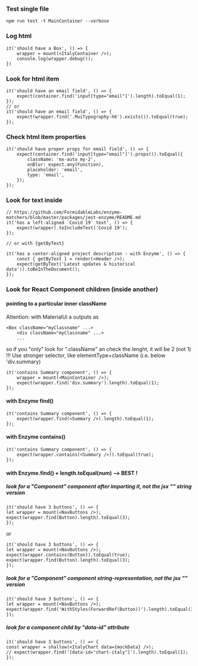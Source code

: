 ### Test single file

```
npm run test -t MainContainer --verbose
```

### Log html

```
it('should have a Box', () => {
    wrapper = mount(<ItalyContainer />);
    console.log(wrapper.debug());
})
```

### Look for html item

```
it('should have an email field', () => {
    expect(container.find('input[type="email"]').length).toEqual(1);
});
// or
it('should have an email field', () => {
    expect(wrapper.find('.MuiTypography-h6').exists()).toEqual(true);
});

```

### Check html item properties

```
it('should have proper props for email field', () => {
    expect(container.find('input[type="email"]').props()).toEqual({
        className: 'mx-auto my-2',
        onBlur: expect.any(Function),
        placeholder: 'email',
        type: 'email',
    });
});
```

### Look for text inside

```
// https://github.com/FormidableLabs/enzyme-matchers/blob/master/packages/jest-enzyme/README.md
it('has a left-aligned `Covid 19` text', () => {
    expect(wrapper).toIncludeText('Covid 19');
});

// or with {getByText}

it('has a center-aligned project description - with Enzyme', () => {
    const { getByText } = render(<Header />);
    expect(getByText('Latest updates & historical data')).toBeInTheDocument();
});
```

### Look for React Component children (inside another)

#### pointing to a particular inner className

Attention: with MaterialUi a <Box className="myClassname"> outputs as

```
<Box className="myClassname" ...>
    <div className="myClassname" ...>
    ...
```

so if you "only" look for ".className" an check the lenght, it will be 2 (not 1) !!! Use stronger selector, like elementType+className (i.e. below 'div.summary)

```
it('contains Summary component', () => {
    wrapper = mount(<MainContainer />);
    expect(wrapper.find('div.summary').length).toEqual(1);
});
```

#### with Enzyme find()

```
it('contains Summary component', () => {
    expect(wrapper.find(<Summary />).length).toEqual(1);
});
```

#### with Enzyme contains()

```
it('contains Summary component', () => {
    expect(wrapper.contains(<Summary />)).toEqual(true);
});
```

#### with Enzyme.find() + length.toEqual(num) --> BEST !

##### look for a "Component" component after importing it, not the jsx "<Component>" string version

```
it('should have 3 buttons', () => {
let wrapper = mount(<NavButtons />);
expect(wrapper.find(Button).length).toEqual(3);
});
```

or

```
it('should have 3 buttons', () => {
let wrapper = mount(<NavButtons />);
expect(wrapper.contains(Button)).toEqual(true);
expect(wrapper.find(Button).length).toEqual(3);
});
```

##### look for a "Component" component string-representation, not the jsx "<Component>" version

```
it('should have 3 buttons', () => {
let wrapper = mount(<NavButtons />);
expect(wrapper.find('WithStyles(ForwardRef(Button))').length).toEqual(3);
});
```

##### look for a component child by "data-id" attribute

```
it('should have 3 buttons', () => {
const wrapper = shallow(<ItalyChart data={mockData} />);
// expect(wrapper.find('[data-id="chart-italy"]').length).toEqual(1);
});
```
